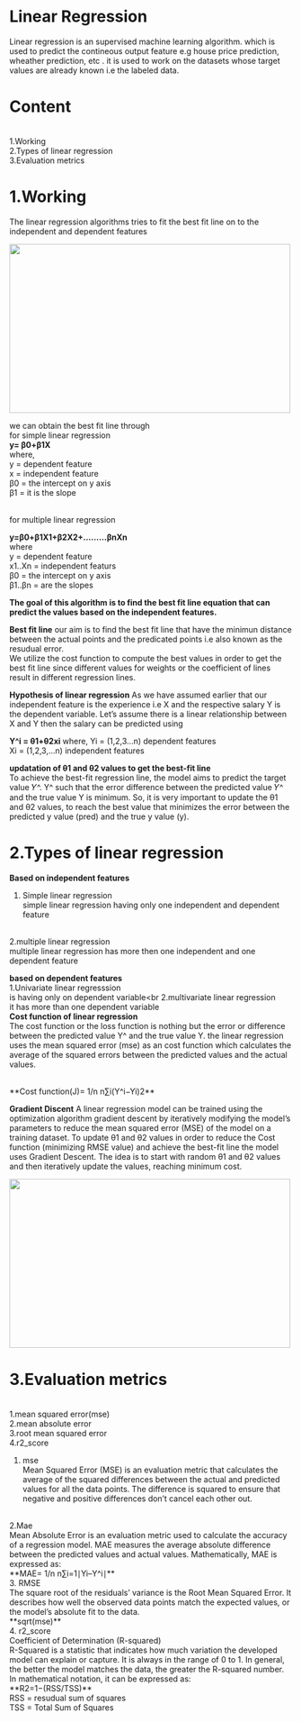 # Linear Regression

Linear regression is an supervised machine learning algorithm. which is used to predict the contineous output feature e.g house price prediction, wheather prediction, etc . it is used to work on the datasets whose target values are already known i.e the labeled data.

# Content
<br>
1.Working<br>
2.Types of linear regression<br>
3.Evaluation metrics<br>

# 1.Working
The linear regression algorithms tries to fit the best fit line on to the independent and dependent features
<br>

<img src="https://media.geeksforgeeks.org/wp-content/uploads/20231129130431/11111111.png" style="width: 500px; height: 300px;">

we can obtain the best fit line through <br>
for simple linear regression<br>
**y= β0+β1X**
<br>
where,<br>
y = dependent feature<br>
x = independent feature <br>
β0 = the intercept on y axis<br>
β1 = it is the slope<br>

<br> for multiple linear regression <br>

**y=β0+β1X1+β2X2+………βnXn**
<br> where<br>
y = dependent feature<br>
x1..Xn = independent featurs <br>
β0 = the intercept on y axis<br>
β1..βn = are the slopes<br>


**The goal of this algorithm is to find the best fit line equation that can predict the values based on the independent features.**

**Best fit line**
our aim is to find the best fit line that have the minimun distance between the actual points and the predicated points i.e also known as the resudual error.<br>
We utilize the cost function to compute the best values in order to get the best fit line since different values for weights or the coefficient of lines result in different regression lines.

**Hypothesis of linear regression**
As we have assumed earlier that our independent feature is the experience i.e X and the respective salary Y is the dependent variable. Let’s assume there is a linear relationship between X and Y then the salary can be predicted using

**Y^i = θ1+θ2xi**
where,
Yi = (1,2,3...n) dependent features<br>
Xi = (1,2,3,...n) independent features<br>

**updatation of  θ1 and θ2 values to get the best-fit line​**<br>
To achieve the best-fit regression line, the model aims to predict the target value 𝑌^. Y^ such that the error difference between the predicted value 𝑌^ and the true value Y is minimum. So, it is very important to update the θ1 and θ2 values, to reach the best value that minimizes the error between the predicted y value (pred) and the true y value (y). 

# 2.Types of linear regression
**Based on independent features**
1. Simple linear regression <br>
simple linear regression having only one independent and dependent feature
<br>
2.multiple linear regression<br>
multiple linear regression has more then one independent and one dependent feature

**based on dependent features**<br>
1.Univariate linear regresssion<br>
is having only on dependent variable<br
2.multivariate linear regression<br>
it has more than one dependent variable
<br>
**Cost function of linear regression**<br>
The cost function or the loss function is nothing but the error or difference between the predicted value Y^ and the true value Y.
the linear regression uses the mean squared error (mse) as an cost function which calculates the average of the squared errors between the predicted values and the actual values.

<br>
**Cost function(J)= 1/n n∑i(Y^i−Yi)2**

**Gradient Discent**
A linear regression model can be trained using the optimization algorithm gradient descent by iteratively modifying the model’s parameters to reduce the mean squared error (MSE) of the model on a training dataset. To update θ1 and θ2 values in order to reduce the Cost function (minimizing RMSE value) and achieve the best-fit line the model uses Gradient Descent. The idea is to start with random θ1 and θ2 values and then iteratively update the values, reaching minimum cost. 

<img src="https://media.geeksforgeeks.org/wp-content/uploads/20230424151248/Gradient-Descent-for-ML-Linear-Regression-(1).webp"  style="width: 500px; height: 300px;">


# 3.Evaluation metrics
<br>1.mean squared error(mse)<br>2.mean absolute error<br>3.root mean squared error<br>4.r2_score<br>
1. mse <br>
Mean Squared Error (MSE) is an evaluation metric that calculates the average of the squared differences between the actual and predicted values for all the data points. The difference is squared to ensure that negative and positive differences don’t cancel each other out.

<br>
2.Mae <br>
Mean Absolute Error is an evaluation metric used to calculate the accuracy of a regression model. MAE measures the average absolute difference between the predicted values and actual values.
Mathematically, MAE is expressed as:<br>
**MAE= 1/n n∑i=1∣Yi–Y^i∣**

<br>
3. RMSE<br>
The square root of the residuals’ variance is the Root Mean Squared Error. It describes how well the observed data points match the expected values, or the model’s absolute fit to the data.
<br> **sqrt(mse)**

<br>
4. r2_score<br>
Coefficient of Determination (R-squared)<br>
R-Squared is a statistic that indicates how much variation the developed model can explain or capture. It is always in the range of 0 to 1. In general, the better the model matches the data, the greater the R-squared number.
In mathematical notation, it can be expressed as:<br>
**R2=1−(RSS/TSS)**
<br> RSS = resudual sum of squares <br> TSS = Total Sum of Squares<br>










